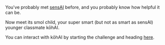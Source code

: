 You've probably met [sensAI](/sensai) before, and you probably know how helpful it can be.

Now meet its smol child, your super smart (but not as smart as sensAI) younger classmate kōhAI.

You can interact with kōhAI by starting the challenge and heading [here](/workspace/challenge).
